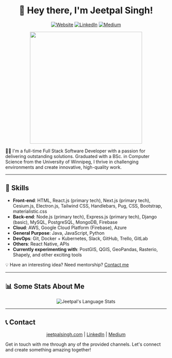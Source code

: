 <h1 align="center">👋 Hey there, I'm Jeetpal Singh!</h1>

<p align="center">
  <a href="https://jeetpalsingh.com/" target="_blank"><img src="https://img.shields.io/badge/Website-jeetpalsingh.com-1abc9c?style=flat-square&logo=google-chrome&logoColor=white" alt="Website"></a>
  <a href="https://www.linkedin.com/in/jeetpal-singh-8630a61aa/" target="_blank"><img src="https://img.shields.io/badge/LinkedIn-Jeetpal%20Singh-0077b5?style=flat-square&logo=linkedin&logoColor=white" alt="LinkedIn"></a>
  <a href="https://medium.com/@jeetpalsingh" target="_blank"><img src="https://img.shields.io/badge/Medium-@jeetpalsingh-000000?style=flat-square&logo=medium&logoColor=white" alt="Medium"></a>
</p>

<p align="center"><img src="https://media.giphy.com/media/M9gbBd9nbDrOTu1Mqx/giphy.gif" width="350"></p>

👨‍💻 I'm a full-time Full Stack Software Developer with a passion for delivering outstanding solutions. Graduated with a BSc. in Computer Science from the University of Winnipeg, I thrive in challenging environments and create innovative, high-quality work.

----

## 💼 Skills

- **Front-end**: HTML, React.js (primary tech), Next.js (primary tech), Cesium.js, Electron.js, Tailwind CSS, Handlebars, Pug, CSS, Bootstrap, materialistic.css
- **Back-end**: Node.js (primary tech), Express.js (primary tech), Django (basic), MySQL, PostgreSQL, MongoDB, Firebase 
- **Cloud**: AWS, Google Cloud Platform (Firebase), Azure
- **General Purpose**: Java, JavaScript, Python
- **DevOps**: Git, Docker + Kubernetes, Slack, GitHub, Trello, GitLab
- **Others**: React Native, APIs
- **Currently experimenting with**: PostGIS, QGIS, GeoPandas, Rasterio, Shapely, and other exciting tools

💡 Have an interesting idea? Need mentorship? [Contact me](#contact)

----

## 📊 Some Stats About Me

<!-- <p align="center">
  <img src="https://github-readme-stats.vercel.app/api?username=jeetpal1&show_icons=true&title_color=79ff97&icon_color=79ff97&text_color=ffffff&bg_color=151515&hide_border=true" alt="Jeetpal's GitHub Stats">
</p> -->

<p align="center">
  <img src="https://github-readme-stats.vercel.app/api/top-langs/?username=Jeetpal1&langs_count=10&theme=tokyonight&layout=compact&hide_border=true" alt="Jeetpal's Language Stats">
</p>

----

## 📞 Contact 

<p id="contact-me" align="center">
  <a href="https://jeetpalsingh.com/" target="_blank">jeetpalsingh.com</a> |
  <a href="https://www.linkedin.com/in/jeetpal-singh-8630a61aa/" target="_blank">LinkedIn</a> |
  <a href="https://medium.com/@jeetpalsingh" target="_blank">Medium</a>
</p>

Get in touch with me through any of the provided channels. Let's connect and create something amazing together!
